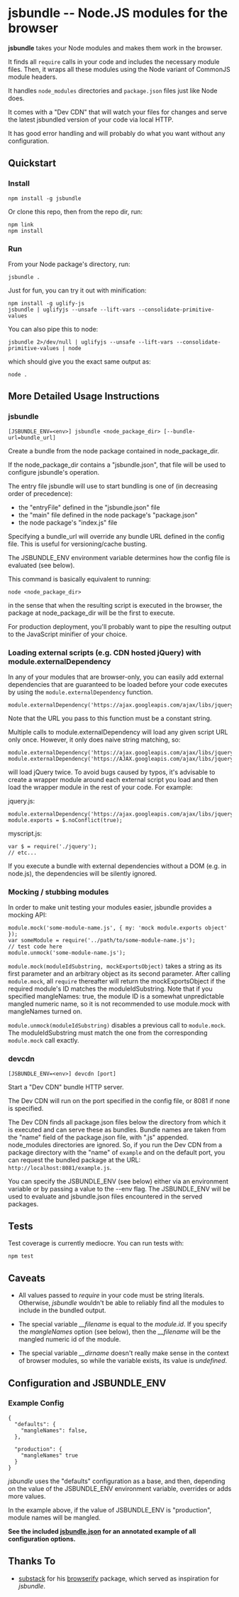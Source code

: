 # jsbundle -- Node.JS modules for the browser

**jsbundle** takes your Node modules and makes them work in the browser.

It finds all <code>require</code> calls in your code and includes the necessary module files. Then, it wraps all these modules using the Node variant of CommonJS module headers.

It handles <code>node_modules</code> directories and <code>package.json</code> files just like Node does.

It comes with a "Dev CDN" that will watch your files for changes and serve the latest jsbundled version of your code via local HTTP.

It has good error handling and will probably do what you want without any configuration.


## Quickstart

### Install

    npm install -g jsbundle

Or clone this repo, then from the repo dir, run:

    npm link
    npm install

### Run

From your Node package's directory, run:

    jsbundle .

Just for fun, you can try it out with minification:

    npm install -g uglify-js
    jsbundle | uglifyjs --unsafe --lift-vars --consolidate-primitive-values

You can also pipe this to node:

    jsbundle 2>/dev/null | uglifyjs --unsafe --lift-vars --consolidate-primitive-values | node

which should give you the exact same output as:

    node .

## More Detailed Usage Instructions

### jsbundle

    [JSBUNDLE_ENV=<env>] jsbundle <node_package_dir> [--bundle-url=bundle_url]

Create a bundle from the node package contained in node_package_dir.

If the node\_package\_dir contains a "jsbundle.json", that file will be used to configure jsbundle's operation.

The entry file jsbundle will use to start bundling is one of (in decreasing order of precedence):

  * the "entryFile" defined in the "jsbundle.json" file
  * the "main" file defined in the node package's "package.json"
  * the node package's "index.js" file

Specifying a bundle\_url will override any bundle URL defined in the config file. This is useful for versioning/cache busting.

The JSBUNDLE\_ENV environment variable determines how the config file is evaluated (see below).

This command is basically equivalent to running:

    node <node_package_dir>

in the sense that when the resulting script is executed in the browser, the package at node\_package\_dir will be the first to execute.

For production deployment, you'll probably want to pipe the resulting output to the JavaScript minifier of your choice.

### Loading external scripts (e.g. CDN hosted jQuery) with module.externalDependency

In any of your modules that are browser-only, you can easily add external dependencies that are guaranteed to be loaded before your code executes by using the <code>module.externalDependency</code> function.

    module.externalDependency('https://ajax.googleapis.com/ajax/libs/jquery/1.7.2/jquery.min.js');

Note that the URL you pass to this function must be a constant string.

Multiple calls to module.externalDependency will load any given script URL only once. However, it only does naive string matching, so:

    module.externalDependency('https://ajax.googleapis.com/ajax/libs/jquery/1.7.2/jquery.min.js');
    module.externalDependency('https://AJAX.googleapis.com/ajax/libs/jquery/1.7.2/jquery.min.js');

will load jQuery twice. To avoid bugs caused by typos, it's advisable to create a wrapper module around each external script you load and then load the wrapper module in the rest of your code. For example:

jquery.js:

    module.externalDependency('https://ajax.googleapis.com/ajax/libs/jquery/1.7.2/jquery.min.js');
    module.exports = $.noConflict(true);

myscript.js:

    var $ = require('./jquery');
    // etc...

If you execute a bundle with external dependencies without a DOM (e.g. in node.js), the dependencies will be silently ignored.


### Mocking / stubbing modules

In order to make unit testing your modules easier, jsbundle provides a mocking API:

    module.mock('some-module-name.js', { my: 'mock module.exports object' });
    var someModule = require('../path/to/some-module-name.js');
    // test code here
    module.unmock('some-module-name.js');

<code>module.mock(moduleIdSubstring, mockExportsObject)</code> takes a string as its first parameter and an arbitrary object as its second parameter. After calling <code>module.mock</code>, all <code>require</code> thereafter will return the mockExportsObject if the required module's ID matches the moduleIdSubstring. Note that if you specified mangleNames: true, the module ID is a somewhat unpredictable mangled numeric name, so it is not recommended to use module.mock with mangleNames turned on.

<code>module.unmock(moduleIdSubstring)</code> disables a previous call to <code>module.mock</code>. The moduleIdSubstring must match the one from the corresponding <code>module.mock</code> call exactly.

### devcdn

    [JSBUNDLE_ENV=<env>] devcdn [port]

Start a "Dev CDN" bundle HTTP server.

The Dev CDN will run on the port specified in the config file, or 8081 if none is specified.

The Dev CDN finds all package.json files below the directory from which it is executed and can serve these as bundles. Bundle names are taken from the "name" field of the package.json file, with ".js" appended. node\_modules directories are ignored. So, if you run the Dev CDN from a package directory with the "name" of <code>example</code> and on the default port, you can request the bundled package at the URL: <code>http://localhost:8081/example.js</code>.

You can specify the JSBUNDLE\_ENV (see below) either via an environment variable or by passing a value to the --env flag. The JSBUNDLE\_ENV will be used to evaluate and jsbundle.json files encountered in the served packages.

## Tests

Test coverage is currently mediocre. You can run tests with:

    npm test

## Caveats

* All values passed to *require* in your code must be string literals. Otherwise, *jsbundle* wouldn't be able to reliably find all the modules to include in the bundled output.

* The special variable *\_\_filename* is equal to the *module.id*. If you specify the *mangleNames* option (see below), then the *\_\_filename* will be the mangled numeric id of the module.

* The special variable *\_\_dirname* doesn't really make sense in the context of browser modules, so while the variable exists, its value is *undefined*.


## Configuration and JSBUNDLE\_ENV

### Example Config

    {
      "defaults": {
        "mangleNames": false,
      },

      "production": {
        "mangleNames" true
      }
    }

*jsbundle* uses the "defaults" configuration as a base, and then, depending on the value of the JSBUNDLE\_ENV environment variable, overrides or adds more values.

In the example above, if the value of JSBUNDLE\_ENV is "production", module names will be mangled.

**See the included [jsbundle.json](https://raw.github.com/proxv/jsbundle/master/jsbundle.json) for an annotated example of all configuration options.**

## Thanks To

* [substack](https://github.com/substack) for his [browserify](https://github.com/substack/node-browserify) package, which served as inspiration for *jsbundle*.

